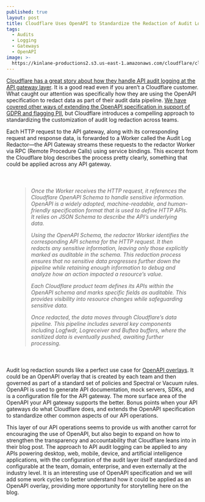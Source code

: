 ```yaml
---
published: true
layout: post
title: Cloudflare Uses OpenAPI to Standardize the Redaction of Audit Log Data at the API Gateway Layer
tags:
  - Audits
  - Logging
  - Gateways
  - OpenAPI
image: >-
  https://kinlane-productions2.s3.us-east-1.amazonaws.com/cloudflare/cloudflare-api-gateway-openapi-redactor.webp
---
```

[Cloudflare has a great story about how they handle API audit logging at the API gateway layer](https://blog.cloudflare.com/introducing-automatic-audit-logs/). It is a good read even if you aren’t a Cloudflare customer. What caught our attention was specifically how they are using the OpenAPI specification to redact data as part of their audit data pipeline. [We have covered other ways of extending the OpenAPI specification in support of GDPR and flagging PII](https://apievangelist.com/2024/02/24/twilio-uses-a-pii-openapi-extension-on-their-api/), but Cloudflare introduces a compelling approach to standardizing the customization of audit log redaction across teams.

Each HTTP request to the API gateway, along with its corresponding request and response data, is forwarded to a Worker called the Audit Log Redactor—the API Gateway streams these requests to the redactor Worker via RPC (Remote Procedure Calls) using service bindings. This excerpt from the Cloudflare blog describes the process pretty clearly, something that could be applied across any API gateway.

<div style="padding: 25px;font-style: italic;"><blockquote><i>
Once the Worker receives the HTTP request, it references the Cloudflare OpenAPI Schema to handle sensitive information.       OpenAPI is a widely adopted, machine-readable, and human-friendly specification format that is used to define HTTP APIs. It relies on JSON Schema to describe the API’s underlying data.  

Using the OpenAPI Schema, the redactor Worker identifies the corresponding API schema for the HTTP request. It then redacts any sensitive information, leaving only those explicitly marked as auditable in the schema. This redaction process ensures that no sensitive data progresses further down the pipeline while retaining enough information to debug and analyze how an action impacted a resource’s value.

Each Cloudflare product team defines its APIs within the OpenAPI schema and marks specific fields as auditable. This provides visibility into resource changes while safeguarding sensitive data.

Once redacted, the data moves through Cloudflare’s data pipeline. This pipeline includes several key components including Logfwdr, Logreceiver and Buftea buffers, where the sanitized data is eventually pushed, awaiting further processing.
</i></blockquote></div>

Audit log redaction sounds like a perfect use case for [OpenAPI overlays](https://www.openapis.org/blog/2024/10/22/announcing-overlay-specification). It could be an OpenAPI overlay that is created by each team and then governed as part of a standard set of policies and Spectral or Vacuum rules. OpenAPI is used to generate API documentation, mock servers, SDKs, and is a configuration file for the API gateway. The more surface area of the OpenAPI your API gateway supports the better. Bonus points when your API gateways do what Cloudflare does, and extends the OpenAPI specification to standardize other common aspects of our API operations.

This layer of our API operations seems to provide us with another carrot for encouraging the use of OpenAPI, but also begin to expand on how to strengthen the transparency and accountability that Cloudflare leans into in their blog post. The approach to API audit logging can be applied to any APIs powering desktop, web, mobile, device, and artificial intelligence applications, with the configuration of the audit layer itself standardized and configurable at the team, domain, enterprise, and even externally at the industry level. It is an interesting use of OpenAPI specification and we will add some work cycles to better understand how it could be applied as an OpenAPI overlay, providing more opportunity for storytelling here on the blog.


